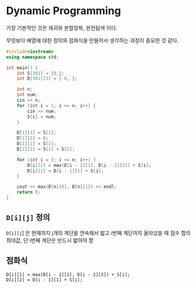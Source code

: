 # Dynamic Programming

가장 기본적인 것은 재귀와 분할정복, 완전탐색 이다.

무엇보다 배열에 대한 정의와 점화식을 만들어서 생각하는 과정이 중요한 것 같다.

```c++
#include<iostream>
using namespace std;

int main() {
	int S[301] = {0,};
	int D[301][3] = { 0, };

	int n;
	int num;
	cin >> n;
	for (int i = 1; i <= n; i++) {
		cin >> num;
		S[i] = num;
	}

	D[1][1] = S[1];
	D[1][2] = 0;
	D[2][1] = S[2];
	D[2][2] = S[1] + S[2];

	for (int i = 3; i <= n; i++) {
		D[i][1] = max(D[i - 2][1], D[i - 2][2]) + S[i];
		D[i][2] = D[i - 1][1] + S[i];
	}

	cout << max(D[n][0], D[n][1]) << endl;
	return 0;
}
```

## `D[i][j]` 정의

`D[i][j`] 은 현재까지 j개의 계단을 연속해서 밟고 i번째 계단까지 올라섰을 때 점수 합의 최대값, 단 i번째 계단은 반드시 밟아야 함

## 점화식
```
D[i][1] = max(D[i - 2][1], D[i - 2][2]) + S[i];
D[i][2] = D[i - 1][1] + S[i];
```